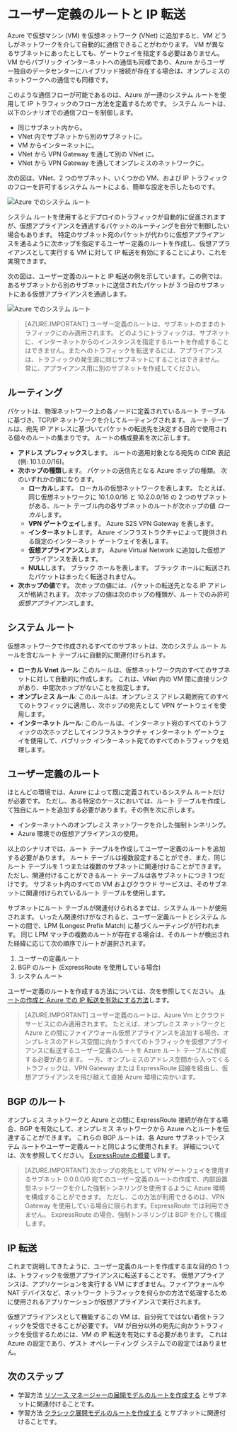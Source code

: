 <properties 
   pageTitle="ユーザー定義のルートと IP 転送の概要"
   description="UDR と IP 転送の概要"
   services="virtual-network"
   documentationCenter="na"
   authors="telmosampaio"
   manager="carmonm"
   editor="tysonn" />
<tags 
   ms.service="virtual-network"
   ms.devlang="na"
   ms.topic="article"
   ms.tgt_pltfrm="na"
   ms.workload="infrastructure-services"
   ms.date="12/11/2015"
   ms.author="telmos" />

# ユーザー定義のルートと IP 転送
Azure で仮想マシン (VM) を仮想ネットワーク (VNet) に追加すると、VM どうしがネットワークを介して自動的に通信できることがわかります。 VM が異なるサブネットにあったとしても、ゲートウェイを指定する必要はありません。 VM からパブリック インターネットへの通信も同様であり、Azure からユーザー独自のデータセンターにハイブリッド接続が存在する場合は、オンプレミスのネットワークへの通信でも同様です。

このような通信フローが可能であるのは、Azure が一連のシステム ルートを使用して IP トラフィックのフロー方法を定義するためです。 システム ルートは、以下のシナリオでの通信フローを制御します。

- 同じサブネット内から。
- VNet 内でサブネットから別のサブネットに。
- VM からインターネットに。
- VNet から VPN Gateway を通して別の VNet に。
- VNet から VPN Gateway を通してオンプレミスのネットワークに。

次の図は、VNet、2 つのサブネット、いくつかの VM、および IP トラフィックのフローを許可するシステム ルートによる、簡単な設定を示したものです。

![Azure でのシステム ルート](./media/virtual-networks-udr-overview/Figure1.png)

システム ルートを使用するとデプロイのトラフィックが自動的に促進されますが、仮想アプライアンスを通過するパケットのルーティングを自分で制御したい場合もあります。 特定のサブネット宛のパケットが代わりに仮想アプライアンスを通るように次ホップを指定するユーザー定義のルートを作成し、仮想アプライアンスとして実行する VM に対して IP 転送を有効にすることにより、これを実現できます。

次の図は、ユーザー定義のルートと IP 転送の例を示しています。この例では、あるサブネットから別のサブネットに送信されたパケットが 3 つ目のサブネットにある仮想アプライアンスを通過します。

![Azure でのシステム ルート](./media/virtual-networks-udr-overview/Figure2.png)

>[AZURE.IMPORTANT] ユーザー定義のルートは、サブネットのままのトラフィックにのみ適用されます。 どのようにトラフィックは、サブネットに、インターネットからのインスタンスを指定するルートを作成することはできません。またへのトラフィックを転送するには、アプライアンスは、トラフィックの発生源に同じサブネットにすることはできません。 常に、アプライアンス用に別のサブネットを作成してください。 

## ルーティング
パケットは、物理ネットワーク上の各ノードに定義されているルート テーブルに基づき、TCP/IP ネットワークを介してルーティングされます。 ルート テーブルは、宛先 IP アドレスに基づいてパケットの転送先を決定する目的で使用される個々のルートの集まりです。 ルートの構成要素を次に示します。

- **アドレス プレフィックス**します。 ルートの適用対象となる宛先の CIDR 表記 (例: 10.1.0.0/16)。
- **次ホップの種類**します。 パケットの送信先となる Azure ホップの種類。 次のいずれかの値になります。
    - **ローカル**します。 ローカルの仮想ネットワークを表します。 たとえば、同じ仮想ネットワークに 10.1.0.0/16 と 10.2.0.0/16 の 2 つのサブネットがある、ルート テーブル内の各サブネットのルートが次ホップの値 *ローカル*します。
    - **VPN ゲートウェイ**します。 Azure S2S VPN Gateway を表します。 
    - **インターネット**します。 Azure インフラストラクチャによって提供される既定のインターネット ゲートウェイを表します。 
    - **仮想アプライアンス**します。 Azure Virtual Network に追加した仮想アプライアンスを表します。
    - **NULL**します。 ブラック ホールを表します。 ブラック ホールに転送されたパケットはまったく転送されません。
- **次ホップの値**です。 次ホップの値には、パケットの転送先となる IP アドレスが格納されます。 次ホップの値は次のホップの種類が、ルートでのみ許可 *仮想アプライアンス*します。

## システム ルート
仮想ネットワークで作成されるすべてのサブネットは、次のシステム ルート ルールを含むルート テーブルに自動的に関連付けられます。

- **ローカル Vnet ルール**: このルールは、仮想ネットワーク内のすべてのサブネットに対して自動的に作成します。 これは、VNet 内の VM 間に直接リンクがあり、中間次ホップがないことを指定します。
- **オンプレミス ルール**: このルールは、オンプレミス アドレス範囲宛てのすべてのトラフィックに適用し、次ホップの宛先として VPN ゲートウェイを使用します。
- **インターネット ルール**: このルールは、インターネット宛のすべてのトラフィックの次ホップとしてインフラストラクチャ インターネット ゲートウェイを使用して、パブリック インターネット宛てのすべてのトラフィックを処理します。

## ユーザー定義のルート
ほとんどの環境では、Azure によって既に定義されているシステム ルートだけが必要です。 ただし、ある特定のケースにおいては、ルート テーブルを作成して独自にルートを追加する必要があります。その例を次に示します。

- インターネットへのオンプレミス ネットワークを介した強制トンネリング。
- Azure 環境での仮想アプライアンスの使用。

以上のシナリオでは、ルート テーブルを作成してユーザー定義のルートを追加する必要があります。 ルート テーブルは複数設定することができ、また、同じルート テーブルを 1 つまたは複数のサブネットに関連付けることができます。 ただし、関連付けることができるルート テーブルは各サブネットにつき 1 つだけです。 サブネット内のすべての VM およびクラウド サービスは、そのサブネットに関連付けられているルート テーブルを使用します。

サブネットにルート テーブルが関連付けられるまでは、システム ルートが使用されます。 いったん関連付けがなされると、ユーザー定義ルートとシステム ルートの間で、LPM (Longest Prefix Match) に基づくルーティングが行われます。 同じ LPM マッチの複数のルートが存在する場合は、そのルートが検出された経緯に応じて次の順序でルートが選択されます。

1. ユーザーの定義ルート
1. BGP のルート (ExpressRoute を使用している場合)
1. システム ルート

ユーザー定義のルートを作成する方法については、次を参照してください。 [ルートの作成と Azure での IP 転送を有効にする方法](../virtual-networks-udr-how-to#How-to-manage-routes)します。

>[AZURE.IMPORTANT] ユーザー定義のルートは、Azure Vm とクラウド サービスにのみ適用されます。 たとえば、オンプレミス ネットワークと Azure との間にファイアウォール仮想アプライアンスを追加する場合、オンプレミスのアドレス空間に向かうすべてのトラフィックを仮想アプライアンスに転送するユーザー定義のルートを Azure ルート テーブルに作成する必要があります。 一方、オンプレミスのアドレス空間から入ってくるトラフィックは、VPN Gateway または ExpressRoute 回線を経由し、仮想アプライアンスを飛び越えて直接 Azure 環境に向かいます。

## BGP のルート
オンプレミス ネットワークと Azure との間に ExpressRoute 接続が存在する場合、BGP を有効にして、オンプレミス ネットワークから Azure へとルートを伝達することができます。 これらの BGP ルートは、各 Azure サブネットでシステム ルートやユーザー定義ルートと同じように使用されます。 詳細については、次を参照してください。 [ExpressRoute の概要](../expressroute-introduction)します。

>[AZURE.IMPORTANT] 次ホップの宛先として VPN ゲートウェイを使用するサブネット 0.0.0.0/0 宛てのユーザー定義のルートの作成で、内部設置型ネットワークを介した強制トンネリングを使用するように Azure 環境を構成することができます。 ただし、この方法が利用できるのは、VPN Gateway を使用している場合に限られます。ExpressRoute では利用できません。 ExpressRoute の場合、強制トンネリングは BGP を介して構成します。

## IP 転送
これまで説明してきたように、ユーザー定義のルートを作成する主な目的の 1 つは、トラフィックを仮想アプライアンスに転送することです。 仮想アプライアンスは、アプリケーションを実行する VM にすぎません。ファイアウォールや NAT デバイスなど、ネットワーク トラフィックを何らかの方法で処理するために使用されるアプリケーションが仮想アプライアンスで実行されます。

仮想アプライアンスとして機能するこの VM は、自分宛てではない着信トラフィックを受信できることが必要です。 VM が自分以外の宛先に向かうトラフィックを受信するためには、VM の IP 転送を有効にする必要があります。 これは Azure の設定であり、ゲスト オペレーティング システムでの設定ではありません。

## 次のステップ

- 学習方法 [リソース マネージャーの展開モデルのルートを作成する](../virtual-network-create-udr-arm-template) とサブネットに関連付けることです。 
- 学習方法 [クラシック展開モデルのルートを作成する](../virtual-network-create-udr-classic-ps) とサブネットに関連付けることです。

